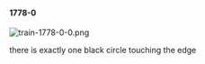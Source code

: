 #### 1778-0
![train-1778-0-0.png](https://github.com/lil-lab/nlvr/raw/master/nlvr/train/images/6/train-1778-0-0.png "train-1778-0-0.png")

there is exactly one black circle touching the edge